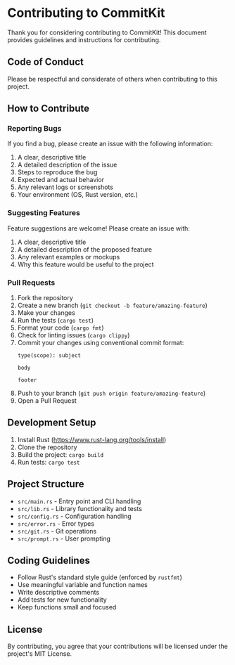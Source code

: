 # Contributing to CommitKit

Thank you for considering contributing to CommitKit! This document provides guidelines and instructions for contributing.

## Code of Conduct

Please be respectful and considerate of others when contributing to this project.

## How to Contribute

### Reporting Bugs

If you find a bug, please create an issue with the following information:

1. A clear, descriptive title
2. A detailed description of the issue
3. Steps to reproduce the bug
4. Expected and actual behavior
5. Any relevant logs or screenshots
6. Your environment (OS, Rust version, etc.)

### Suggesting Features

Feature suggestions are welcome! Please create an issue with:

1. A clear, descriptive title
2. A detailed description of the proposed feature
3. Any relevant examples or mockups
4. Why this feature would be useful to the project

### Pull Requests

1. Fork the repository
2. Create a new branch (`git checkout -b feature/amazing-feature`)
3. Make your changes
4. Run the tests (`cargo test`)
5. Format your code (`cargo fmt`)
6. Check for linting issues (`cargo clippy`)
7. Commit your changes using conventional commit format:
   ```
   type(scope): subject
   
   body
   
   footer
   ```
8. Push to your branch (`git push origin feature/amazing-feature`)
9. Open a Pull Request

## Development Setup

1. Install Rust (https://www.rust-lang.org/tools/install)
2. Clone the repository
3. Build the project: `cargo build`
4. Run tests: `cargo test`

## Project Structure

- `src/main.rs` - Entry point and CLI handling
- `src/lib.rs` - Library functionality and tests
- `src/config.rs` - Configuration handling
- `src/error.rs` - Error types
- `src/git.rs` - Git operations
- `src/prompt.rs` - User prompting

## Coding Guidelines

- Follow Rust's standard style guide (enforced by `rustfmt`)
- Use meaningful variable and function names
- Write descriptive comments
- Add tests for new functionality
- Keep functions small and focused

## License

By contributing, you agree that your contributions will be licensed under the project's MIT License.